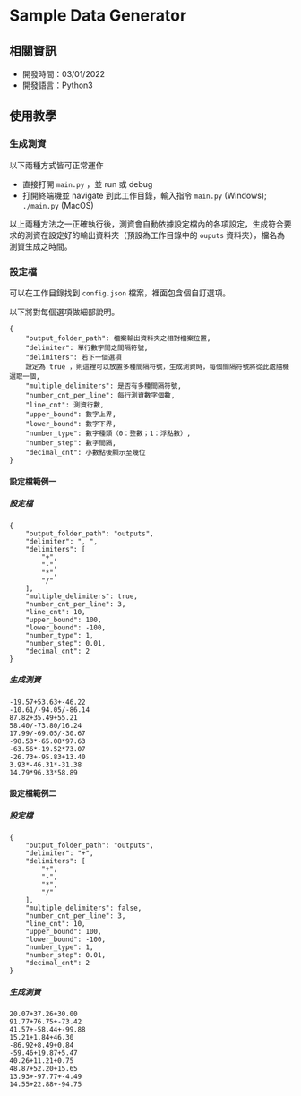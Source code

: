 # Sample Data Generator

## 相關資訊

- 開發時間：03/01/2022
- 開發語言：Python3

## 使用教學

### 生成測資

以下兩種方式皆可正常運作

- 直接打開 `main.py` ，並 run 或 debug
- 打開終端機並 navigate 到此工作目錄，輸入指令 `main.py` (Windows); `./main.py` (MacOS)

以上兩種方法之一正確執行後，測資會自動依據設定檔內的各項設定，生成符合要求的測資在設定好的輸出資料夾（預設為工作目錄中的 `ouputs` 資料夾），檔名為測資生成之時間。

### 設定檔

可以在工作目錄找到 `config.json` 檔案，裡面包含個自訂選項。

以下將對每個選項做細部說明。

```
{
    "output_folder_path": 檔案輸出資料夾之相對檔案位置,
    "delimiter": 單行數字間之間隔符號,
    "delimiters": 若下一個選項
    設定為 true ，則這裡可以放置多種間隔符號，生成測資時，每個間隔符號將從此處隨機選取一個,
    "multiple_delimiters": 是否有多種間隔符號,
    "number_cnt_per_line": 每行測資數字個數,
    "line_cnt": 測資行數,
    "upper_bound": 數字上界,
    "lower_bound": 數字下界,
    "number_type": 數字種類（0：整數；1：浮點數）,
    "number_step": 數字間隔,
    "decimal_cnt": 小數點後顯示至幾位
}
```

#### 設定檔範例一

##### 設定檔
```
{
    "output_folder_path": "outputs",
    "delimiter": ", ",
    "delimiters": [
        "+",
        "-",
        "*",
        "/"
    ],
    "multiple_delimiters": true,
    "number_cnt_per_line": 3,
    "line_cnt": 10,
    "upper_bound": 100,
    "lower_bound": -100,
    "number_type": 1,
    "number_step": 0.01,
    "decimal_cnt": 2
}
```
##### 生成測資

```
-19.57+53.63+-46.22
-10.61/-94.05/-86.14
87.82+35.49+55.21
58.40/-73.80/16.24
17.99/-69.05/-30.67
-98.53*-65.08*97.63
-63.56*-19.52*73.07
-26.73+-95.83+13.40
3.93*-46.31*-31.38
14.79*96.33*58.89

```

#### 設定檔範例二

##### 設定檔

```
{
    "output_folder_path": "outputs",
    "delimiter": "+",
    "delimiters": [
        "+",
        "-",
        "*",
        "/"
    ],
    "multiple_delimiters": false,
    "number_cnt_per_line": 3,
    "line_cnt": 10,
    "upper_bound": 100,
    "lower_bound": -100,
    "number_type": 1,
    "number_step": 0.01,
    "decimal_cnt": 2
}
```

##### 生成測資

```
20.07+37.26+30.00
91.77+76.75+-73.42
41.57+-58.44+-99.88
15.21+1.84+46.30
-86.92+8.49+0.84
-59.46+19.87+5.47
40.26+11.21+0.75
48.87+52.20+15.65
13.93+-97.77+-4.49
14.55+22.88+-94.75

```